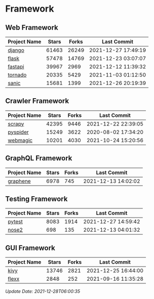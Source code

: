 # Framework

## Web Framework
| Project Name | Stars | Forks | Last Commit |
| ------------ | ----- | ----- | ----------- |
| [django](https://github.com/django/django) | 61463 | 26249 | 2021-12-27 17:49:19 |
| [flask](https://github.com/pallets/flask) | 57478 | 14769 | 2021-12-23 03:07:07 |
| [fastapi](https://github.com/tiangolo/fastapi) | 39967 | 2969 | 2021-12-12 11:39:32 |
| [tornado](https://github.com/tornadoweb/tornado) | 20335 | 5429 | 2021-11-03 01:12:50 |
| [sanic](https://github.com/sanic-org/sanic) | 15681 | 1399 | 2021-12-26 20:19:39 |

## Crawler Framework
| Project Name | Stars | Forks | Last Commit |
| ------------ | ----- | ----- | ----------- |
| [scrapy](https://github.com/scrapy/scrapy) | 42395 | 9446 | 2021-12-22 22:39:05 |
| [pyspider](https://github.com/binux/pyspider) | 15249 | 3622 | 2020-08-02 17:34:20 |
| [webmagic](https://github.com/code4craft/webmagic) | 10201 | 4030 | 2021-10-24 15:20:56 |

## GraphQL Framework
| Project Name | Stars | Forks | Last Commit |
| ------------ | ----- | ----- | ----------- |
| [graphene](https://github.com/graphql-python/graphene) | 6978 | 745 | 2021-12-13 14:02:02 |

## Testing Framework
| Project Name | Stars | Forks | Last Commit |
| ------------ | ----- | ----- | ----------- |
| [pytest](https://github.com/pytest-dev/pytest) | 8083 | 1914 | 2021-12-27 14:59:42 |
| [nose2](https://github.com/nose-devs/nose2) | 698 | 135 | 2021-12-13 04:01:32 |

## GUI Framework
| Project Name | Stars | Forks | Last Commit |
| ------------ | ----- | ----- | ----------- |
| [kivy](https://github.com/kivy/kivy) | 13746 | 2821 | 2021-12-25 16:44:00 |
| [flexx](https://github.com/flexxui/flexx) | 2848 | 252 | 2021-09-16 11:35:28 |

*Update Date: 2021-12-28T06:00:35*